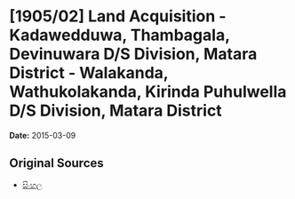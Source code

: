 # [1905/02] Land Acquisition - Kadawedduwa, Thambagala, Devinuwara D/S Division, Matara District - Walakanda, Wathukolakanda, Kirinda Puhulwella D/S Division, Matara District

**Date:** 2015-03-09

## Original Sources

- [සිංහල](https://documents.gov.lk/view/extra-gazettes/2015/3/1905-02_S.pdf)
